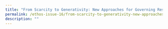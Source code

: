 ```yaml
---
title: "From Scarcity to Generativity: New Approaches for Governing Resources"
permalink: /ethos-issue-16/from-scarcity-to-generativity-new-approaches-to-governing-resources/
description: ""
---
```

